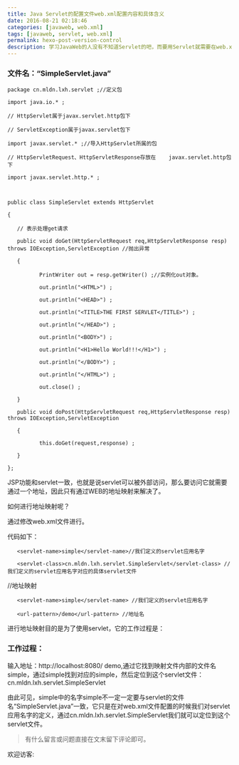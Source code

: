 ```yaml
---
title: Java Servlet的配置文件web.xml配置内容和具体含义
date: 2016-08-21 02:18:46
categories: [javaweb, web.xml]
tags: [javaweb, servlet, web.xml]
permalink: hexo-post-version-control
description: 学习JavaWeb的人没有不知道Servlet的吧，而要用Servlet就需要在web.xml中进行配置。相信有很多初学者跟我当初一样，对于一些配置参数不是很理解，今天就说说Servlet最基本的配置信息。
---
```


<!--more-->
### 文件名：“SimpleServlet.java”

	package cn.mldn.lxh.servlet ;//定义包

	import java.io.* ;

	// HttpServlet属于javax.servlet.http包下

	// ServletException属于javax.servlet包下

	import javax.servlet.* ;//导入HttpServlet所属的包

	// HttpServletRequest、HttpServletResponse存放在	javax.servlet.http包下

	import javax.servlet.http.* ;

 

	public class SimpleServlet extends HttpServlet

	{

       // 表示处理get请求

       public void doGet(HttpServletRequest req,HttpServletResponse resp) throws IOException,ServletException //抛出异常

       {

              PrintWriter out = resp.getWriter() ;//实例化out对象。

              out.println("<HTML>") ;

              out.println("<HEAD>") ;

              out.println("<TITLE>THE FIRST SERVLET</TITLE>") ;

              out.println("</HEAD>") ;

              out.println("<BODY>") ;

              out.println("<H1>Hello World!!!</H1>") ;

              out.println("</BODY>") ;

              out.println("</HTML>") ;

              out.close() ;

       }

       public void doPost(HttpServletRequest req,HttpServletResponse resp) throws IOException,ServletException

       {

              this.doGet(request,response) ;

       }

	};

 

JSP功能和servlet一致，也就是说servlet可以被外部访问，那么要访问它就需要通过一个地址，因此只有通过WEB的地址映射来解决了。

如何进行地址映射呢？

通过修改web.xml文件进行。

代码如下：

<servlet>

       <servlet-name>simple</servlet-name>//我们定义的servlet应用名字

       <servlet-class>cn.mldn.lxh.servlet.SimpleServlet</servlet-class> //我们定义的servlet应用名字对应的具体servlet文件

</servlet>

<servlet-mapping>   //地址映射

       <servlet-name>simple</servlet-name> //我们定义的servlet应用名字

       <url-pattern>/demo</url-pattern> //地址名

</servlet-mapping>


进行地址映射目的是为了使用servlet，它的工作过程是：

### 工作过程：

输入地址：http://localhost:8080/ demo,通过它找到映射文件内部的文件名simple，通过simple找到对应的<servlet-name>simple</servlet-name>，然后定位到这个servlet文件：cn.mldn.lxh.servlet.SimpleServlet

 

由此可见，<servlet-name>simple</servlet-name>中的名字simple不一定一定要与servlet的文件名“SimpleServlet.java”一致，它只是在对web.xml文件配置的时候我们对servlet应用名字的定义，通过<servlet-class>cn.mldn.lxh.servlet.SimpleServlet</servlet-class>我们就可以定位到这个servlet文件。

> 有什么留言或问题直接在文末留下评论即可。

 欢迎访客:

<ul class="ds-recent-visitors" data-num-items="39" data-avatar-size="56"></ul>